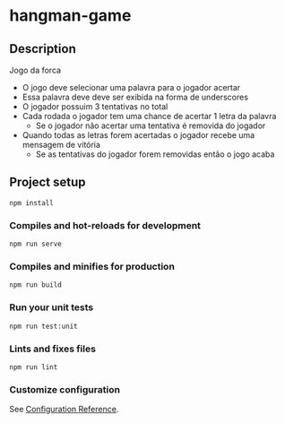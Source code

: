# hangman-game

## Description

Jogo da forca

- O jogo deve selecionar uma palavra para o jogador acertar
- Essa palavra deve deve ser exibida na forma de underscores
- O jogador possuim 3 tentativas no total
- Cada rodada o jogador tem uma chance de acertar 1 letra da palavra
  - Se o jogador não acertar uma tentativa é removida do jogador
- Quando todas as letras forem acertadas o jogador recebe uma mensagem de vitória
  - Se as tentativas do jogador forem removidas então o jogo acaba

## Project setup
```
npm install
```

### Compiles and hot-reloads for development
```
npm run serve
```

### Compiles and minifies for production
```
npm run build
```

### Run your unit tests
```
npm run test:unit
```

### Lints and fixes files
```
npm run lint
```

### Customize configuration
See [Configuration Reference](https://cli.vuejs.org/config/).
